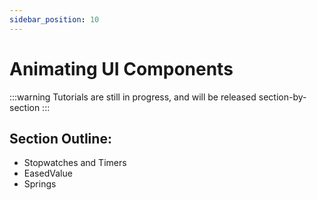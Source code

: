 ```yaml
---
sidebar_position: 10
---
```


# Animating UI Components

:::warning
Tutorials are still in progress, and will be released section-by-section
:::

## Section Outline:
- Stopwatches and Timers
- EasedValue
- Springs